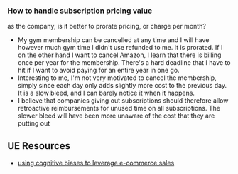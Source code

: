 
### How to handle subscription pricing value
as the company, is it better to prorate pricing, or charge per month?
- My gym membership can be cancelled at any time and I will have however much gym time I didn't use refunded to me. It is prorated. If I on the other hand I want to cancel Amazon, I learn that there is billing once per year for the membership. There's a hard deadline that I have to hit if I want to avoid paying for an entire year in one go.
- Interesting to me, I'm not very motivated to cancel the membership, simply since each day only adds slightly more cost to the previous day. It is a slow bleed, and I can barely notice it when it happens.
- I believe that companies giving out subscriptions should therefore allow retroactive reimbursements for unused time on all subscriptions. The slower bleed will have been more unaware of the cost that they are putting out

## UE Resources
- [using cognitive biases to leverage e-commerce sales](https://www.neurosciencemarketing.com/blog/articles/cognitive-biases-e-commerce.htm) 
